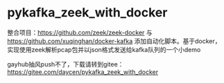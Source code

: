 # pykafka_zeek_with_docker
整合项目：https://github.com/zeek/zeek-docker 与 https://github.com/xuqinghan/docker-kafka 添加自动化脚本。基于docker，实现使用zeek解析pcap包并以json格式发送给kafka队列的一个小demo


gayhub抽风push不了，下载请转到gitee：https://gitee.com/daycen/pykafka_zeek_with_docker
